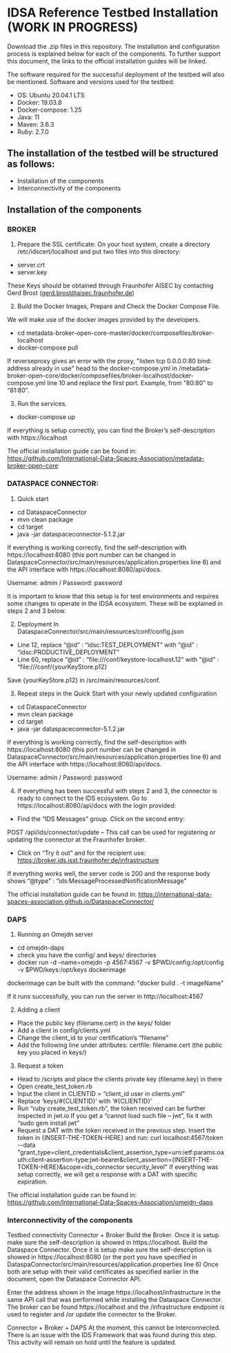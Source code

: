 # IDSA Reference Testbed Installation (WORK IN PROGRESS)

Download the .zip files in this repository. The installation and configuration process is explained below for each of the components. To further support this document, the links to the official installation guides will be linked.

The software required for the successful deployment of the testbed will also be mentioned.
Software and versions used for the testbed:
- OS: Ubuntu 20.04.1 LTS
- Docker: 19.03.8
- Docker-compose: 1.25
- Java: 11
- Maven: 3.6.3
- Ruby: 2.7.0

## The installation of the testbed will be structured as follows:
* Installation of the components
* Interconnectivity of the components

## Installation of the components
### BROKER
1.	Prepare the SSL certificate: 
On your host system, create a directory /etc/idscert/localhost and put two files into this directory:
-	server.crt
-	server.key

These Keys should be obtained through Fraunhofer AISEC by contacting Gerd Brost (gerd.brost@aisec.fraunhofer.de)
 
2.	Build the Docker Images, Prepare and Check the Docker Compose File. 

We will make use of the docker images provided by the developers.
-	cd metadata-broker-open-core-master/docker/composefiles/broker-localhost
-	docker-compose pull

If reverseproxy gives an error with the proxy, "listen tcp 0.0.0.0:80 bind: address already in use" head to the docker-compose.yml in /metadata-broker-open-core/docker/composefiles/broker-localhost/docker-compose.yml line 10 and replace the first port. Example, from “80:80” to “81:80”.

3.	Run the services.
- docker-compose up

If everything is setup correctly, you can find the Broker’s self-description with https://localhost

The official installation guide can be found in: https://github.com/International-Data-Spaces-Association/metadata-broker-open-core

### DATASPACE CONNECTOR:
1.	Quick start
-	cd DataspaceConnector
-	mvn clean package
-	cd target
-	java -jar dataspaceconnector-5.1.2.jar

If everything is working correctly, find the self-description with https://localhost:8080 (this port number can be changed in DataspaceConnector/src/main/resources/application.properties line 6) and the API interface with https://localhost:8080/api/docs.

Username: admin	/	Password: password

It is important to know that this setup is for test environments and requires some changes to operate in the IDSA ecosystem. These will be explained in steps 2 and 3 below.

2.	Deployment
In DataspaceConnector/src/main/resources/conf/config.json
-	Line 12, replace
“@id” : “idsc:TEST_DEPLOYMENT” with “@id” : “idsc:PRODUCTIVE_DEPLOYMENT”
-	Line 60, replace
“@id” : “file:///conf/keystore-localhost.12” with “@id” : “file:///conf/{yourKeyStore.p12}

Save {yourKeyStore.p12} in /src/main/resources/conf.

3.	Repeat steps in the Quick Start with your newly updated configuration
-	cd DataspaceConnector
-	mvn clean package
-	cd target
-	java -jar dataspaceconnector-5.1.2.jar

If everything is working correctly, find the self-description with https://localhost:8080 (this port number can be changed in DataspaceConnector/src/main/resources/application.properties line 6) and the API interface with https://localhost:8080/api/docs.

Username: admin	/	Password: password

4. If everything has been successful with steps 2 and 3, the connector is ready to connect to the IDS ecosystem. Go to https://localhost:8080/api/docs with the login provided:
- Find the “IDS Messages” group. Click on the second entry:

POST /api/ids/connector/update – This call can be used for registering or updating the connector at the Fraunhofer broker.
 
- Click on “Try it out” and for the recipient use: https://broker.ids.isst.fraunhofer.de/infrastructure

If everything works well, the server code is 200 and the response body shows 
“@type” : “ids:MessageProcessedNotificationMessage"
 

The official installation guide can be found in: https://international-data-spaces-association.github.io/DataspaceConnector/


### DAPS
1.	Running an Omejdn server
-	cd omejdn-daps
-	check you have the config/ and keys/ directories
-	docker run -d –name=omejdn -p 4567:4567 -v $PWD/config:/opt/config -v $PWD/keys:/opt/keys dockerimage

dockerimage can be built with the command: "docker build . -t imageName"

If it runs successfully, you can run the server in http://localhost:4567

2.	Adding a client
-	Place the public key (filename.cert) in the keys/ folder
-	Add a client in config/clients.yml
-	Change the client_id to your certification’s “filename”
-	Add the following line under attributes: 
certfile: filename.cert (the public key you placed in keys/)

 
3.	Request a token
-	Head to /scripts and place the clients private key (filename.key) in there
-	Open create_test_token.rb
-	Input the client in CLIENTID = “client_id user in clients.yml” 
-	Replace ‘keys/#{CLIENTID}’ with ‘#{CLIENTID}’
-	Run “ruby create_test_token.rb”, the token received can be further inspected in jwt.io
If you get a “cannot load such file – jwt”, fix it with “sudo gem install jwt”
-	Request a DAT with the token received in the previous step. Insert the token in {INSERT-THE-TOKEN-HERE} and run:
curl localhost:4567/token --data "grant_type=client_credentials&client_assertion_type=urn:ietf:params:oauth:client-assertion-type:jwt-bearer&client_assertion={INSERT-THE-TOKEN-HERE}&scope=ids_connector security_level"
If everything was setup correctly, we will get a response with a DAT with specific expiration.

The official installation guide can be found in: https://github.com/International-Data-Spaces-Association/omejdn-daps


### Interconnectivity of the components
Testbed connectivity
Connector + Broker
Build the Broker. Once it is setup make sure the self-description is showed in https://localhost.
Build the Dataspace Connector. Once it is setup make sure the self-description is showed in https://localhost:8080 (or the port you have specified in DataspaConnector/src/main/resources/application.properties line 6)
Once both are setup with their valid certificates as specified earlier in the document, open the Dataspace Connector API. 
 
Enter the address shown in the image https://localhost/infrastructure in the same API call that was performed while installing the Dataspace Connector. The broker can be found https://localhost and the /infrastructure endpoint is used to register and /or update the connector to the Broker.

Connector + Broker + DAPS
At the moment, this cannot be interconnected. There is an issue with the IDS Framework that was found during this step. This activity will remain on hold until the feature is updated.




